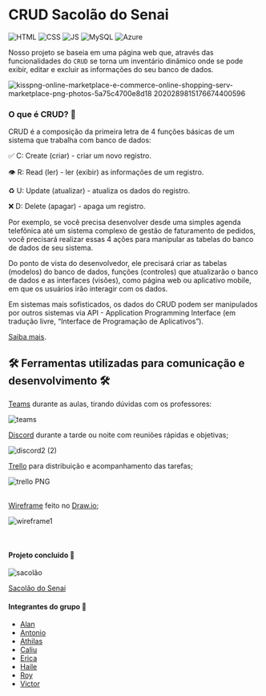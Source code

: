 # CRUD Sacolão do Senai

![HTML](https://img.shields.io/twitter/url?color=%23E34F26&label=HTML5&logo=html5&logoColor=%23E34F26&style=flat-square&url=https%3A%2F%2Fwww.w3schools.com%2F)   ![CSS](https://img.shields.io/twitter/url?color=%231572B6&label=CSS3&logo=css3&logoColor=%231572B6&style=flat-square&url=https%3A%2F%2Fwww.w3schools.com%2F)   ![JS](https://img.shields.io/twitter/url?color=%23F7DF1E&label=JavaScript&logo=JavaScript&logoColor=%23F7DF1E&style=flat-square&url=https%3A%2F%2Fwww.w3schools.com%2F)   ![MySQL](https://img.shields.io/twitter/url?color=%234479A1&label=MySQL&logo=MySQL&logoColor=%234479A1&style=flat-square&url=https%3A%2F%2Fwww.w3schools.com%2F)   ![Azure](https://img.shields.io/twitter/url?color=%230078D4&label=Microsoft%20Azure&logo=Microsoft%20Azure&logoColor=%230078D4&style=flat-square&url=https%3A%2F%2Fwww.w3schools.com%2F)

Nosso projeto se baseia em uma página web que, através das funcionalidades do `` CRUD `` se torna um inventário dinâmico onde se pode exibir, editar e excluir as informações do seu banco de dados.

![kisspng-online-marketplace-e-commerce-online-shopping-serv-marketplace-png-photos-5a75c4700e8d18 2020289815176674400596](https://user-images.githubusercontent.com/71906862/125691754-bc82f289-4e44-4aef-9853-14767d5bbe05.png)


### O que é CRUD? 🤔

CRUD é a composição da primeira letra de 4 funções básicas de um sistema que trabalha com banco de dados:

✅ C: Create (criar) - criar um novo registro.

👁 R: Read (ler) - ler (exibir) as informações de um registro.

♻️ U: Update (atualizar) - atualiza os dados do registro.

❌ D: Delete (apagar) - apaga um registro.

Por exemplo, se você precisa desenvolver desde uma simples agenda telefônica até um sistema complexo de gestão de faturamento de pedidos, você precisará realizar essas 4 ações para manipular as tabelas do banco de dados de seu sistema.

Do ponto de vista do desenvolvedor, ele precisará criar as tabelas (modelos) do banco de dados, funções (controles) que atualizarão o banco de dados e as interfaces (visões), como página web ou aplicativo mobile, em que os usuários irão interagir com os dados.

Em sistemas mais sofisticados, os dados do CRUD podem ser manipulados por outros sistemas via API - Application Programming Interface (em tradução livre, “Interface de Programação de Aplicativos”).

[Saiba mais](https://angelopublio.com.br/blog/crud).

## 🛠️ Ferramentas utilizadas para comunicação e desenvolvimento 🛠️

[Teams](https://www.microsoft.com/pt-br/microsoft-teams/log-in) durante as aulas, tirando dúvidas com os professores:

![teams](https://user-images.githubusercontent.com/71906862/125692115-6acfbedd-7bf0-4dde-b785-e8e7d49d8af0.png)
<br>

[Discord](https://discord.com/) durante a tarde ou noite com reuniões rápidas e objetivas;

![discord2 (2)](https://user-images.githubusercontent.com/71906862/125695260-55b43312-1fd7-4400-bbe5-3805ca05ac95.png)
<br>

[Trello](https://trello.com/home) para distribuição e acompanhamento das tarefas;

![trello PNG](https://user-images.githubusercontent.com/71906862/125693837-3656a7a4-a70c-48ea-9a83-47bae0c352a9.png)
<br>
<br>

[Wireframe](https://rockcontent.com/br/blog/wireframes/) feito no [Draw.io](https://app.diagrams.net/);

![wireframe1](https://user-images.githubusercontent.com/71906862/125694450-878c32ef-dae8-4175-bd15-6326810fbf76.png)

<br>

#### Projeto concluido 🔗

![sacolão](https://user-images.githubusercontent.com/71906862/125691724-6a87640a-fe10-423d-ad2e-03fb6773a0ad.png)

[Sacolão do Senai](http://haile1.eastus2.cloudapp.azure.com/sacol%C3%A3o.html)


#### Integrantes do grupo 🔗

- [Alan](https://github.com/allan-gh)
- [Antonio](https://github.com/Antonio1711)
- [Athilas](https://github.com/Athilas-Silva)
- [Caliu](https://github.com/caliusantos)
- [Erica](https://github.com/EricaSantos-FullStack)
- [Haile](https://github.com/hailemarcos)
- [Roy](https://github.com/Roymp3)
- [Victor](https://github.com/ViictorSR388)
